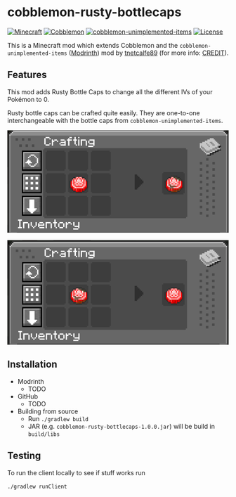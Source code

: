 # cobblemon-rusty-bottlecaps

[![Minecraft](https://img.shields.io/badge/Minecraft-1.21.1-darkgreen)](https://minecraft.net)
[![Cobblemon](https://img.shields.io/badge/Cobblemon-1.6.1-red)](https://cobblemon.com)
[![cobblemon-unimplemented-items](https://img.shields.io/badge/cobblemon--unimplemented--items-1.6--fabric--1.0.2-orange)](https://modrinth.com/mod/cobblemon-unimplemented-items)
[![License](https://img.shields.io/badge/License-MIT-a31f34)](LICENSE)

This is a Minecraft mod which extends Cobblemon and the `cobblemon-unimplemented-items` ([Modrinth](https://modrinth.com/mod/cobblemon-unimplemented-items)) mod by [tnetcalfe89](https://github.com/tmetcalfe89) (for more info: [CREDIT](./CREDIT)).

## Features

This mod adds Rusty Bottle Caps to change all the different IVs of your Pokémon to 0.

Rusty bottle caps can be crafted quite easily. They are one-to-one interchangeable with the bottle caps from `cobblemon-unimplemented-items`.

![normal-to-rusty](./docs/normal-to-rusty.png)

![rusty-to-normal](./docs/rusty-to-normal.png)

## Installation

- Modrinth
  - TODO
- GitHub
    - TODO
- Building from source
  - Run `./gradlew build`
  - JAR (e.g. `cobblemon-rusty-bottlecaps-1.0.0.jar`) will be build in `build/libs`

## Testing

To run the client locally to see if stuff works run
```bash
./gradlew runClient
```
